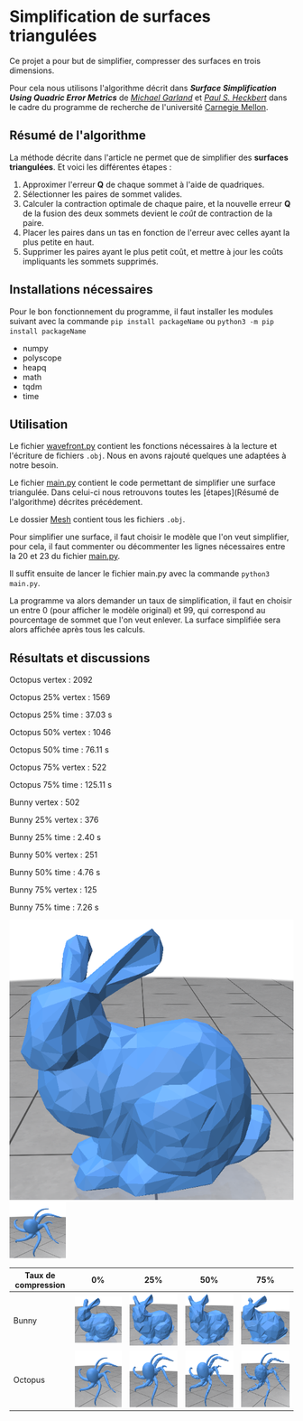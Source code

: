 # Simplification de surfaces triangulées

Ce projet a pour but de simplifier, compresser des surfaces en trois dimensions.

Pour cela nous utilisons l'algorithme décrit dans ***Surface Simplification Using Quadric Error Metrics*** de *[Michael Garland](https://www.cs.cmu.edu/afs/cs/user/garland/www/home.html)* et *[Paul S. Heckbert](https://www.cs.cmu.edu/~ph/)* dans le cadre du programme de recherche de l'université [Carnegie Mellon](https://www.cmu.edu/).

## Résumé de l'algorithme

La méthode décrite dans l'article ne permet que de simplifier des **surfaces triangulées**.
Et voici les différentes étapes :
1. Approximer l'erreur **Q** de chaque sommet à l'aide de quadriques.
2. Sélectionner les paires de sommet valides.
3. Calculer la contraction optimale de chaque paire, et la nouvelle erreur **Q** de la fusion des deux sommets devient le *coût* de contraction de la paire.
4. Placer les paires dans un tas en fonction de l'erreur avec celles ayant la plus petite en haut.
5. Supprimer les paires ayant le plus petit coût, et mettre à jour les coûts impliquants les sommets supprimés.

## Installations nécessaires

Pour le bon fonctionnement du programme, il faut installer les modules suivant avec la commande `pip install packageName` ou
`python3 -m pip install packageName`

* numpy
* polyscope
* heapq
* math
* tqdm
* time

## Utilisation 

Le fichier [wavefront.py](wavefront.py) contient les fonctions nécessaires à la lecture et l'écriture de fichiers `.obj`. Nous en avons rajouté quelques une adaptées à notre besoin.

Le fichier [main.py](main.py) contient le code permettant de simplifier une surface triangulée. Dans celui-ci nous retrouvons toutes les [étapes](Résumé de l'algorithme) décrites précédement.

Le dossier [Mesh](/Mesh) contient tous les fichiers `.obj`.

Pour simplifier une surface, il faut choisir le modèle que l'on veut simplifier, pour cela, il faut commenter ou décommenter les lignes nécessaires entre la 20 et 23 du fichier [main.py](main.py).

Il suffit ensuite de lancer le fichier main.py avec la commande `python3 main.py`.

La programme va alors demander un taux de simplification, il faut en choisir un entre 0 (pour afficher le modèle original) et 99, qui correspond au pourcentage de sommet que l'on veut enlever. La surface simplifiée sera alors affichée après tous les calculs.

## Résultats et discussions

Octopus vertex : 2092

Octopus 25% vertex : 1569

Octopus 25% time : 37.03 s

Octopus 50% vertex : 1046

Octopus 50% time : 76.11 s

Octopus 75% vertex : 522

Octopus 75% time : 125.11 s

Bunny vertex : 502

Bunny 25% vertex : 376

Bunny 25% time : 2.40 s

Bunny 50% vertex : 251

Bunny 50% time : 4.76 s

Bunny 75% vertex : 125

Bunny 75% time : 7.26 s

![lapin](/readme_assets/bunny.png)
<img src="/readme_assets/octopus.png" width="100" height="100">

| Taux de compression | 0% | 25% | 50% | 75% |
| --------------------|----|-----|-----|-----|
| Bunny | <img src="/readme_assets/bunny.png"> | <img src="/readme_assets/bunny25.png"> | <img src="/readme_assets/bunny50.png"> | <img src="/readme_assets/bunny75.png">
| Octopus | <img src="/readme_assets/octopus.png" width="100" height="100"> | <img src="/readme_assets/octopus25.png" width="100" height="100"> | <img src="/readme_assets/octopus50.png" width="100" height="100"> | <img src="/readme_assets/octopus75.png" width="100" height="100">


